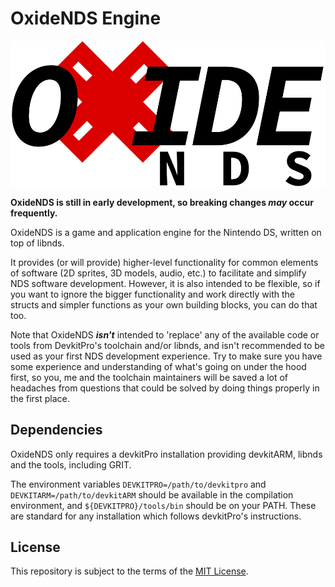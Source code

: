 # OxideNDS Engine

![OxideNDS Logo](OxideLogo.svg)

**OxideNDS is still in early development, so breaking changes *may* occur frequently.**

OxideNDS is a game and application engine for the Nintendo DS, written on top of libnds.

It provides (or will provide) higher-level functionality for common elements of software (2D sprites, 3D models, audio, etc.) to facilitate and simplify NDS software development. However, it is also intended to be flexible, so if you want to ignore the bigger functionality and work directly with the structs and simpler functions as your own building blocks, you can do that too.

Note that OxideNDS ***isn't*** intended to 'replace' any of the available code or tools from DevkitPro's toolchain and/or libnds, and isn't recommended to be used as your first NDS development experience. Try to make sure you have some experience and understanding of what's going on under the hood first, so you, me and the toolchain maintainers will be saved a lot of headaches from questions that could be solved by doing things properly in the first place.

## Dependencies

OxideNDS only requires a devkitPro installation providing devkitARM, libnds and the tools, including GRIT.

The environment variables `DEVKITPRO=/path/to/devkitpro` and `DEVKITARM=/path/to/devkitARM` should be available in the compilation environment, and `${DEVKITPRO}/tools/bin` should be on your PATH. These are standard for any installation which follows devkitPro's instructions.

## License

This repository is subject to the terms of the [MIT License](LICENSE).

